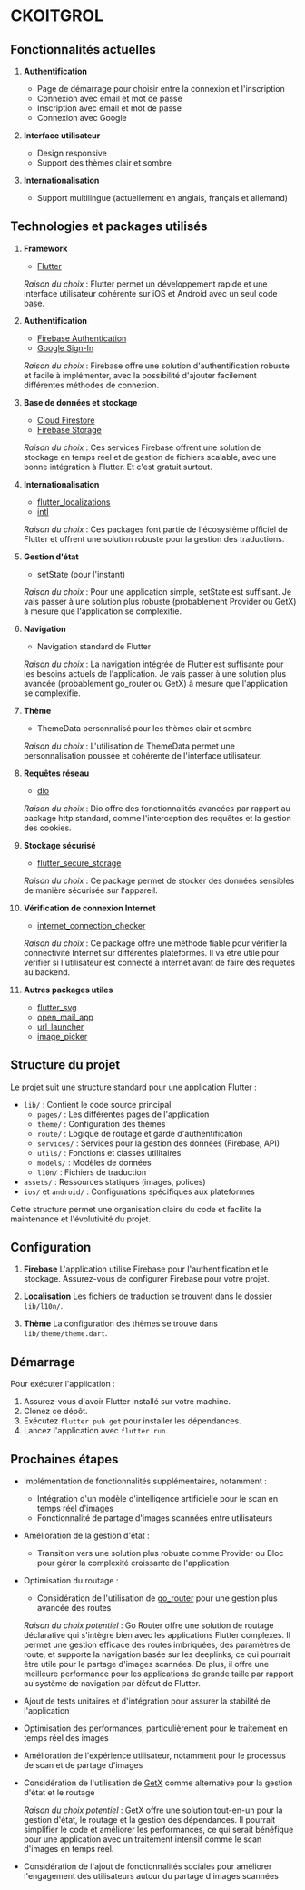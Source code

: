 # CKOITGROL

## Fonctionnalités actuelles

1. **Authentification**
   - Page de démarrage pour choisir entre la connexion et l'inscription
   - Connexion avec email et mot de passe
   - Inscription avec email et mot de passe
   - Connexion avec Google

2. **Interface utilisateur**
   - Design responsive
   - Support des thèmes clair et sombre

3. **Internationalisation**
   - Support multilingue (actuellement en anglais, français et allemand)

## Technologies et packages utilisés

1. **Framework**
   - [Flutter](https://flutter.dev/)

   *Raison du choix* : Flutter permet un développement rapide et une interface utilisateur cohérente sur iOS et Android avec un seul code base.

2. **Authentification**
   - [Firebase Authentication](https://pub.dev/packages/firebase_auth)
   - [Google Sign-In](https://pub.dev/packages/google_sign_in)

   *Raison du choix* : Firebase offre une solution d'authentification robuste et facile à implémenter, avec la possibilité d'ajouter facilement différentes méthodes de connexion.

3. **Base de données et stockage**
   - [Cloud Firestore](https://pub.dev/packages/cloud_firestore)
   - [Firebase Storage](https://pub.dev/packages/firebase_storage)

   *Raison du choix* : Ces services Firebase offrent une solution de stockage en temps réel et de gestion de fichiers scalable, avec une bonne intégration à Flutter.
   Et c'est gratuit surtout.

4. **Internationalisation**
   - [flutter_localizations](https://api.flutter.dev/flutter/flutter_localizations/flutter_localizations-library.html)
   - [intl](https://pub.dev/packages/intl)

   *Raison du choix* : Ces packages font partie de l'écosystème officiel de Flutter et offrent une solution robuste pour la gestion des traductions.

5. **Gestion d'état**
   - setState (pour l'instant)

   *Raison du choix* : Pour une application simple, setState est suffisant. Je vais passer à une solution plus robuste (probablement Provider ou GetX) à mesure que l'application se complexifie.

6. **Navigation**
   - Navigation standard de Flutter

   *Raison du choix* : La navigation intégrée de Flutter est suffisante pour les besoins actuels de l'application. Je vais passer à une solution plus avancée (probablement go_router ou GetX) à mesure que l'application se complexifie.

7. **Thème**
   - ThemeData personnalisé pour les thèmes clair et sombre

   *Raison du choix* : L'utilisation de ThemeData permet une personnalisation poussée et cohérente de l'interface utilisateur.

8. **Requêtes réseau**
   - [dio](https://pub.dev/packages/dio)

   *Raison du choix* : Dio offre des fonctionnalités avancées par rapport au package http standard, comme l'interception des requêtes et la gestion des cookies.

9. **Stockage sécurisé**
   - [flutter_secure_storage](https://pub.dev/packages/flutter_secure_storage)

   *Raison du choix* : Ce package permet de stocker des données sensibles de manière sécurisée sur l'appareil.

10. **Vérification de connexion Internet**
    - [internet_connection_checker](https://pub.dev/packages/internet_connection_checker)

    *Raison du choix* : Ce package offre une méthode fiable pour vérifier la connectivité Internet sur différentes plateformes. Il va etre utile pour verifier si l'utilisateur est connecté à internet avant de faire des requetes au backend.

12. **Autres packages utiles**
    - [flutter_svg](https://pub.dev/packages/flutter_svg)
    - [open_mail_app](https://pub.dev/packages/open_mail_app)
    - [url_launcher](https://pub.dev/packages/url_launcher)
    - [image_picker](https://pub.dev/packages/image_picker)

## Structure du projet

Le projet suit une structure standard pour une application Flutter :

- `lib/` : Contient le code source principal
  - `pages/` : Les différentes pages de l'application
  - `theme/` : Configuration des thèmes
  - `route/` : Logique de routage et garde d'authentification
  - `services/` : Services pour la gestion des données (Firebase, API)
  - `utils/` : Fonctions et classes utilitaires
  - `models/` : Modèles de données
  - `l10n/` : Fichiers de traduction
- `assets/` : Ressources statiques (images, polices)
- `ios/` et `android/` : Configurations spécifiques aux plateformes

Cette structure permet une organisation claire du code et facilite la maintenance et l'évolutivité du projet.

## Configuration

1. **Firebase**
   L'application utilise Firebase pour l'authentification et le stockage. Assurez-vous de configurer Firebase pour votre projet.

2. **Localisation**
   Les fichiers de traduction se trouvent dans le dossier `lib/l10n/`.

3. **Thème**
   La configuration des thèmes se trouve dans `lib/theme/theme.dart`.

## Démarrage

Pour exécuter l'application :

1. Assurez-vous d'avoir Flutter installé sur votre machine.
2. Clonez ce dépôt.
3. Exécutez `flutter pub get` pour installer les dépendances.
4. Lancez l'application avec `flutter run`.

## Prochaines étapes

- Implémentation de fonctionnalités supplémentaires, notamment :
  - Intégration d'un modèle d'intelligence artificielle pour le scan en temps réel d'images
  - Fonctionnalité de partage d'images scannées entre utilisateurs

- Amélioration de la gestion d'état :
  - Transition vers une solution plus robuste comme Provider ou Bloc pour gérer la complexité croissante de l'application

- Optimisation du routage :
  - Considération de l'utilisation de [go_router](https://pub.dev/packages/go_router) pour une gestion plus avancée des routes

  *Raison du choix potentiel* : Go Router offre une solution de routage déclarative qui s'intègre bien avec les applications Flutter complexes. Il permet une gestion efficace des routes imbriquées, des paramètres de route, et supporte la navigation basée sur les deeplinks, ce qui pourrait être utile pour le partage d'images scannées. De plus, il offre une meilleure performance pour les applications de grande taille par rapport au système de navigation par défaut de Flutter.

- Ajout de tests unitaires et d'intégration pour assurer la stabilité de l'application

- Optimisation des performances, particulièrement pour le traitement en temps réel des images

- Amélioration de l'expérience utilisateur, notamment pour le processus de scan et de partage d'images

- Considération de l'utilisation de [GetX](https://pub.dev/packages/get) comme alternative pour la gestion d'état et le routage

  *Raison du choix potentiel* : GetX offre une solution tout-en-un pour la gestion d'état, le routage et la gestion des dépendances. Il pourrait simplifier le code et améliorer les performances, ce qui serait bénéfique pour une application avec un traitement intensif comme le scan d'images en temps réel.

- Considération de l'ajout de fonctionnalités sociales pour améliorer l'engagement des utilisateurs autour du partage d'images scannées
